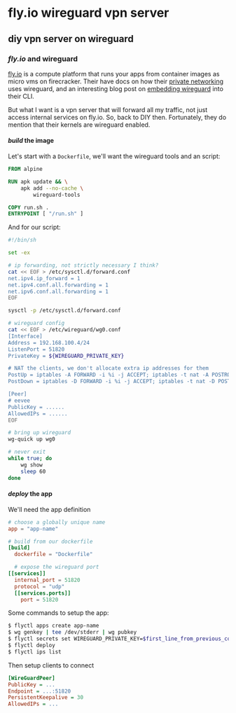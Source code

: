 # fly.io wireguard vpn server

## diy vpn server on wireguard

### _fly.io_ and wireguard

[fly.io](https://fly.io/) is a compute platform that runs your apps
from container images as micro vms on firecracker.
Their have docs on how their 
[private networking](https://fly.io/docs/reference/private-networking/)
uses wireguard,
and an interesting blog post on 
[embedding wireguard](https://fly.io/blog/ssh-and-user-mode-ip-wireguard/) into their CLI.

But what I want is a vpn server that will forward all my traffic,
not just access internal services on fly.io.
So, back to DIY then.
Fortunately, they do mention that their kernels are wireguard enabled.

#### _build_ the image

Let's start with a `Dockerfile`,
we'll want the wireguard tools and an script:

```dockerfile
FROM alpine

RUN apk update && \
    apk add --no-cache \
        wireguard-tools

COPY run.sh .
ENTRYPOINT [ "/run.sh" ]
```

And for our script:

```sh
#!/bin/sh

set -ex

# ip forwarding, not strictly necessary I think?
cat << EOF > /etc/sysctl.d/forward.conf
net.ipv4.ip_forward = 1
net.ipv4.conf.all.forwarding = 1
net.ipv6.conf.all.forwarding = 1
EOF

sysctl -p /etc/sysctl.d/forward.conf

# wireguard config
cat << EOF > /etc/wireguard/wg0.conf
[Interface]
Address = 192.168.100.4/24
ListenPort = 51820
PrivateKey = ${WIREGUARD_PRIVATE_KEY}

# NAT the clients, we don't allocate extra ip addresses for them
PostUp = iptables -A FORWARD -i %i -j ACCEPT; iptables -t nat -A POSTROUTING -o eth0 -j MASQUERADE;iptables -A FORWARD -o %i -j ACCEPT
PostDown = iptables -D FORWARD -i %i -j ACCEPT; iptables -t nat -D POSTROUTING -o eth0 -j MASQUERADE;iptables -D FORWARD -o %i -j ACCEPT

[Peer]
# eevee
PublicKey = ......
AllowedIPs = ......
EOF

# bring up wireguard
wg-quick up wg0

# never exit
while true; do
    wg show
    sleep 60
done
```

#### _deploy_ the app

We'll need the app definition

```toml
# choose a globally unique name
app = "app-name"

# build from our dockerfile
[build]
  dockerfile = "Dockerfile"

  # expose the wireguard port
[[services]]
  internal_port = 51820
  protocol = "udp"
  [[services.ports]]
    port = 51820
```

Some commands to setup the app:


```sh
$ flyctl apps create app-name
$ wg genkey | tee /dev/stderr | wg pubkey
$ flyctl secrets set WIREGUARD_PRIVATE_KEY=$first_line_from_previous_command
$ flyctl deploy
$ flyctl ips list
```

Then setup clients to connect

```ini
[WireGuardPeer]
PublicKey = ...
Endpoint = ...:51820
PersistentKeepalive = 30
AllowedIPs = ...
```
